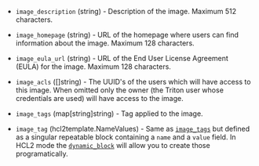 <!-- Code generated from the comments of the TargetImageConfig struct in builder/triton/target_image_config.go; DO NOT EDIT MANUALLY -->

-   `image_description` (string) - Description of the image. Maximum 512
    characters.
    
-   `image_homepage` (string) - URL of the homepage where users can find
    information about the image. Maximum 128 characters.
    
-   `image_eula_url` (string) - URL of the End User License Agreement (EULA)
    for the image. Maximum 128 characters.
    
-   `image_acls` ([]string) - The UUID's of the users which will have
    access to this image. When omitted only the owner (the Triton user whose
    credentials are used) will have access to the image.
    
-   `image_tags` (map[string]string) - Tag applied to the image.
    
-   `image_tag` (hcl2template.NameValues) - Same as [`image_tags`](#image_tags) but defined as a singular repeatable
    block containing a `name` and a `value` field. In HCL2 mode the
    [`dynamic_block`](https://packer.io/docs/configuration/from-1.5/expressions.html#dynamic-blocks)
    will allow you to create those programatically.
    